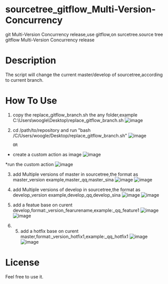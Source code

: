 # sourcetree_gitflow_Multi-Version-Concurrency
git Multi-Version Concurrency release,use gitflow,on surcetree.source tree gitflow  Multi-Version Concurrency release

# Description
The script will change the current master/develop of sourcetree,according to current branch.

# How To Use
1.  copy the replace_gitflow_branch.sh the any folder,example C:\Users\woogle\Desktop\replace_gitflow_branch.sh
        ![image](https://github.com/mywoogle/sourcetree_gitflow_Multi-Version-Concurrency-release/blob/master/image/1.png)
2.  cd /path/to/repository   and run "bash /C/Users/woogle/Desktop/replace_gitflow_branch.sh"
        ![image](https://github.com/mywoogle/sourcetree_gitflow_Multi-Version-Concurrency-release/blob/master/image/101.png)
        
        OR

* create a custom action as image
        ![image](https://github.com/mywoogle/sourcetree_gitflow_Multi-Version-Concurrency-release/blob/master/image/201.png)

*run the custom action
        ![image](https://github.com/mywoogle/sourcetree_gitflow_Multi-Version-Concurrency-release/blob/master/image/202.png)
        
        
3.  add Multiple versions of master in sourcetree,the format as master_version
    example,master_qq,master_sina
        ![image](https://github.com/mywoogle/sourcetree_gitflow_Multi-Version-Concurrency-release/blob/master/image/2.png)
        ![image](https://github.com/mywoogle/sourcetree_gitflow_Multi-Version-Concurrency-release/blob/master/image/3.png)
    
4.  add Multiple versions of develop in sourcetree,the format as develop_version
    example,develop_qq,develop_sina
        ![image](https://github.com/mywoogle/sourcetree_gitflow_Multi-Version-Concurrency-release/blob/master/image/4.png)
        ![image](https://github.com/mywoogle/sourcetree_gitflow_Multi-Version-Concurrency-release/blob/master/image/5.png)
    
5.  add a featue base on curent develop,format:_version_fearurename,example:_qq_feature1
        ![image](https://github.com/mywoogle/sourcetree_gitflow_Multi-Version-Concurrency-release/blob/master/image/6.png)
        ![image](https://github.com/mywoogle/sourcetree_gitflow_Multi-Version-Concurrency-release/blob/master/image/7.png)

6.  5.  add a hotfix base on curent master,format:_version_hotfix1,example:_qq_hotfix1
        ![image](https://github.com/mywoogle/sourcetree_gitflow_Multi-Version-Concurrency-release/blob/master/image/8.png)
        ![image](https://github.com/mywoogle/sourcetree_gitflow_Multi-Version-Concurrency-release/blob/master/image/9.png)

# License
Feel free to use it.
